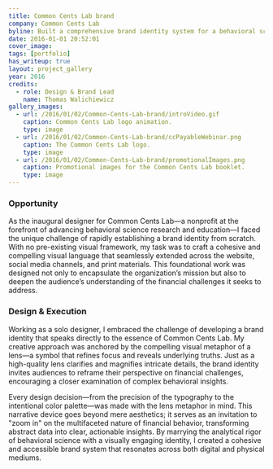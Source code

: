 ```yaml
---
title: Common Cents Lab brand
company: Common Cents Lab
byline: Built a comprehensive brand identity system for a behavioral science research nonprofit
date: 2016-01-01 20:52:01
cover_image: 
tags: [portfolio]
has_writeup: true
layout: project_gallery
year: 2016
credits:
  - role: Design & Brand Lead
    name: Thomas Walichiewicz
gallery_images:
  - url: /2016/01/02/Common-Cents-Lab-brand/introVideo.gif
    caption: Common Cents Lab logo animation.
    type: image
  - url: /2016/01/02/Common-Cents-Lab-brand/ccPayableWebinar.png
    caption: The Common Cents Lab logo.
    type: image
  - url: /2016/01/02/Common-Cents-Lab-brand/promotionalImages.png
    caption: Promotional images for the Common Cents Lab booklet.
    type: image
---
```


### Opportunity

As the inaugural designer for Common Cents Lab—a nonprofit at the forefront of advancing behavioral science research and education—I faced the unique challenge of rapidly establishing a brand identity from scratch. With no pre-existing visual framework, my task was to craft a cohesive and compelling visual language that seamlessly extended across the website, social media channels, and print materials. This foundational work was designed not only to encapsulate the organization’s mission but also to deepen the audience’s understanding of the financial challenges it seeks to address.

### Design & Execution

Working as a solo designer, I embraced the challenge of developing a brand identity that speaks directly to the essence of Common Cents Lab. My creative approach was anchored by the compelling visual metaphor of a lens—a symbol that refines focus and reveals underlying truths. Just as a high-quality lens clarifies and magnifies intricate details, the brand identity invites audiences to reframe their perspective on financial challenges, encouraging a closer examination of complex behavioral insights.

Every design decision—from the precision of the typography to the intentional color palette—was made with the lens metaphor in mind. This narrative device goes beyond mere aesthetics; it serves as an invitation to "zoom in" on the multifaceted nature of financial behavior, transforming abstract data into clear, actionable insights. By marrying the analytical rigor of behavioral science with a visually engaging identity, I created a cohesive and accessible brand system that resonates across both digital and physical mediums.
